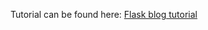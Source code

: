 Tutorial can be found here: 
[Flask blog tutorial](https://www.youtube.com/playlist?list=PL-osiE80TeTs4UjLw5MM6OjgkjFeUxCYH)